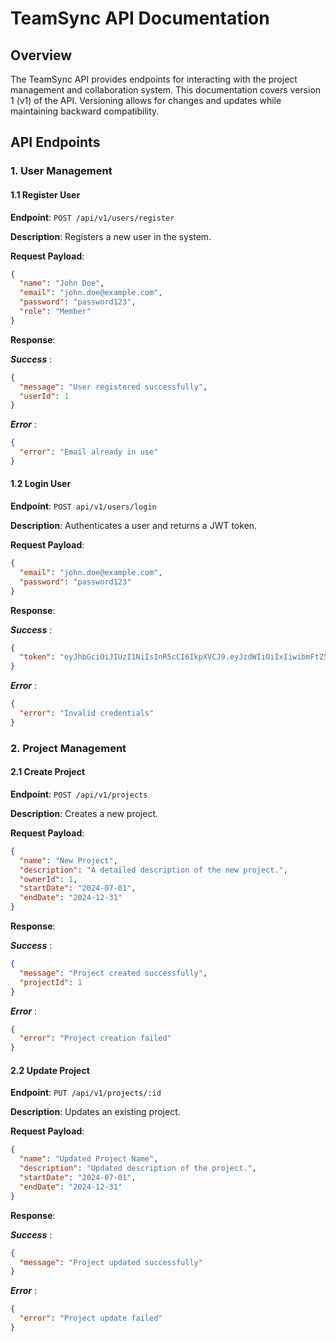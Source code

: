 # TeamSync API Documentation

## Overview

The TeamSync API provides endpoints for interacting with the project management and collaboration system. This documentation covers version 1 (v1) of the API. Versioning allows for changes and updates while maintaining backward compatibility.

## API Endpoints

### **1. User Management**

#### **1.1 Register User**

**Endpoint**: `POST /api/v1/users/register`

**Description**: Registers a new user in the system.

**Request Payload**:

```json
{
  "name": "John Doe",
  "email": "john.doe@example.com",
  "password": "password123",
  "role": "Member"
}
```

**Response**:

**_Success_** :

```json
{
  "message": "User registered successfully",
  "userId": 1
}
```

**_Error_** :

```json
{
  "error": "Email already in use"
}
```

#### **1.2 Login User**

**Endpoint**: `POST api/v1/users/login`

**Description**: Authenticates a user and returns a JWT token.

**Request Payload**:

```json
{
  "email": "john.doe@example.com",
  "password": "password123"
}
```

**Response**:

**_Success_** :

```json
{
  "token": "eyJhbGciOiJIUzI1NiIsInR5cCI6IkpXVCJ9.eyJzdWIiOiIxIiwibmFtZSI6IkpvaG4gRG9lIiwiaWF0IjoxNTY3ODkwMjAwLCJleHBpcmVkX3N0YXR1cyI6IkF1dG9tYXRpb25zIn0.S4K-5mPzi7z4UtpQkUdW-XLV8P9lc7L5v8_gFO5E9dA"
}
```

**_Error_** :

```json
{
  "error": "Invalid credentials"
}
```

### **2. Project Management**

#### **2.1 Create Project**

**Endpoint**: `POST /api/v1/projects`

**Description**: Creates a new project.

**Request Payload**:

```json
{
  "name": "New Project",
  "description": "A detailed description of the new project.",
  "ownerId": 1,
  "startDate": "2024-07-01",
  "endDate": "2024-12-31"
}
```

**Response**:

**_Success_** :

```json
{
  "message": "Project created successfully",
  "projectId": 1
}
```

**_Error_** :

```json
{
  "error": "Project creation failed"
}
```

#### **2.2 Update Project**

**Endpoint**: `PUT /api/v1/projects/:id`

**Description**: Updates an existing project.

**Request Payload**:

```json
{
  "name": "Updated Project Name",
  "description": "Updated description of the project.",
  "startDate": "2024-07-01",
  "endDate": "2024-12-31"
}
```

**Response**:

**_Success_** :

```json
{
  "message": "Project updated successfully"
}
```

**_Error_** :

```json
{
  "error": "Project update failed"
}
```
